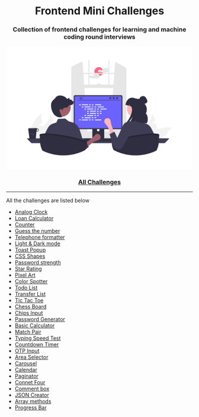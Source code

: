 <div align="center">
  <h1>Frontend Mini Challenges</h1>
  <h3>Collection of frontend challenges for learning and machine coding round interviews</h3>
  <a href="https://github.com/264pranjal/frontend_mini_challenges/"><img src="src/cover.png" alt="web programming" width="500px" /></a>
</div>

<div align="center">
  <h3><a href="https://github.com/264pranjal/frontend_mini_challenges/">All Challenges</a></h3>
</div>

---

All the challenges are listed below

- [Analog Clock](https://264pranjal.github.io/frontend_mini_challenges/src/mc/analog-clock/)
- [Loan Calculator](https://264pranjal.github.io/frontend_mini_challenges/tree/main/src/mc/Mortgage_Loan_Calculator)
- [Counter]()
- [Guess the number]()
- [Telephone formatter]()
- [Light & Dark mode]()
- [Toast Popup]()
- [CSS Shapes]()
- [Password strength]()
- [Star Rating]()
- [Pixel Art]()
- [Color Spotter]()
- [Todo List]()
- [Transfer List]()
- [Tic Tac Toe]()
- [Chess Board]()
- [Chips Input]()
- [Password Generator]()
- [Basic Calculator]()
- [Match Pair]()
- [Typing Speed Test]()
- [Countdown Timer]()
- [OTP Input]()
- [Area Selector]()
- [Carousel]()
- [Calendar]()
- [Paginator]()
- [Connet Four]()
- [Comment box]()
- [JSON Creator]()
- [Array methods]()
- [Progress Bar]()
